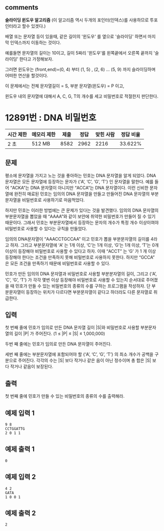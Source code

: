 ## comments
**슬라이딩 윈도우 알고리즘**
(이 알고리즘 역시 두개의 포인터(인덱스)를 사용하므로 투포인터라고 할수 있겟다.)

배열 또는 문자열 등이 있을때, 같은 길이의 '윈도우' 를 옆으로 '슬라이딩' 하면서 마지막 인덱스까지 이동하는 것이다. 

예를들면 문자열의 길이는 10이고, 길이 5짜리 '윈도우'를 왼쪽끝에서 오른쪽 끝까지 '슬라이딩' 한다고 가정해보자. 

그러면 윈도우는 (front,end)=(0, 4) 부터 (1, 5) , (2, 6) ... (5, 9) 까지 슬라이딩하며 어떠한 연산을 할것이다.

이 문제에서는 전체 문자열길이 = S, 부분 문자열(윈도우) = P 이고, 

윈도우 내의 문자열에 대해서 A, C, G, T의 개수를 세고 비밀번호로 적절한지 판단한다.


# 12891번 : DNA 비밀번호
|시간 제한|메모리 제한|제출|정답|맞힌 사람|정답 비율|
|------|-------|---|---|----|----|
|2 초|	512 MB|	8582	|2962|	2216|	33.622%|

## 문제
평소에 문자열을 가지고 노는 것을 좋아하는 민호는 DNA 문자열을 알게 되었다. DNA 문자열은 모든 문자열에 등장하는 문자가 {‘A’, ‘C’, ‘G’, ‘T’} 인 문자열을 말한다. 예를 들어 “ACKA”는 DNA 문자열이 아니지만 “ACCA”는 DNA 문자열이다. 이런 신비한 문자열에 완전히 매료된 민호는 임의의 DNA 문자열을 만들고 만들어진 DNA 문자열의 부분문자열을 비밀번호로 사용하기로 마음먹었다.

하지만 민호는 이러한 방법에는 큰 문제가 있다는 것을 발견했다. 임의의 DNA 문자열의 부분문자열을 뽑았을 때 “AAAA”와 같이 보안에 취약한 비밀번호가 만들어 질 수 있기 때문이다. 그래서 민호는 부분문자열에서 등장하는 문자의 개수가 특정 개수 이상이여야 비밀번호로 사용할 수 있다는 규칙을 만들었다.

임의의 DNA문자열이 “AAACCTGCCAA” 이고 민호가 뽑을 부분문자열의 길이를 4라고 하자. 그리고 부분문자열에 ‘A’ 는 1개 이상, ‘C’는 1개 이상, ‘G’는 1개 이상, ‘T’는 0개 이상이 등장해야 비밀번호로 사용할 수 있다고 하자. 이때 “ACCT” 는 ‘G’ 가 1 개 이상 등장해야 한다는 조건을 만족하지 못해 비밀번호로 사용하지 못한다. 하지만 “GCCA” 은 모든 조건을 만족하기 때문에 비밀번호로 사용할 수 있다.

민호가 만든 임의의 DNA 문자열과 비밀번호로 사용할 부분분자열의 길이, 그리고 {‘A’, ‘C’, ‘G’, ‘T’} 가 각각 몇번 이상 등장해야 비밀번호로 사용할 수 있는지 순서대로 주어졌을 때 민호가 만들 수 있는 비밀번호의 종류의 수를 구하는 프로그램을 작성하자. 단 부분문자열이 등장하는 위치가 다르다면 부분문자열이 같다고 하더라도 다른 문자열로 취급한다.

## 입력
첫 번째 줄에 민호가 임의로 만든 DNA 문자열 길이 |S|와 비밀번호로 사용할 부분문자열의 길이 |P| 가 주어진다. (1 ≤ |P| ≤ |S| ≤ 1,000,000)

두번 째 줄에는 민호가 임의로 만든 DNA 문자열이 주어진다.

세번 째 줄에는 부분문자열에 포함되어야 할 {‘A’, ‘C’, ‘G’, ‘T’} 의 최소 개수가 공백을 구분으로 주어진다. 각각의 수는 |S| 보다 작거나 같은 음이 아닌 정수이며 총 합은 |S| 보다 작거나 같음이 보장된다.

## 출력
첫 번째 줄에 민호가 만들 수 있는 비밀번호의 종류의 수를 출력해라.

## 예제 입력 1 
```
9 8
CCTGGATTG
2 0 1 1
```
## 예제 출력 1 
```
0
```
## 예제 입력 2 
```
4 2
GATA
1 0 0 1
```
## 예제 출력 2 
```
2
```

